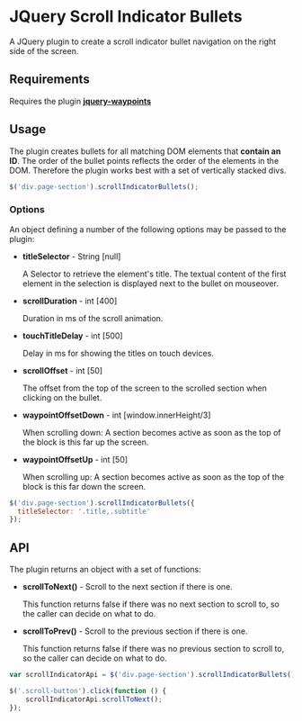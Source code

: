 # JQuery Scroll Indicator Bullets

A JQuery plugin to create a scroll indicator bullet navigation on the right side of the screen.

## Requirements

Requires the plugin [**jquery-waypoints**](https://github.com/imakewebthings/jquery-waypoints)

## Usage

The plugin creates bullets for all matching DOM elements that **contain an ID**. The order of the bullet points reflects the order of the elements in the DOM. Therefore the plugin works best with a set of vertically stacked divs.

```javascript
$('div.page-section').scrollIndicatorBullets();
```

### Options

An object defining a number of the following options may be passed to the plugin:

* **titleSelector** - String [null]

  A Selector to retrieve the element's title. The textual content of the first element in the selection is displayed next to the bullet on mouseover.

* **scrollDuration** - int [400]

  Duration in ms of the scroll animation.

* **touchTitleDelay** - int [500]

  Delay in ms for showing the titles on touch devices.

* **scrollOffset** - int [50]

  The offset from the top of the screen to the scrolled section when clicking on the bullet.

* **waypointOffsetDown** - int [window.innerHeight/3]

  When scrolling down: A section becomes active as soon as the top of the block is this far up the screen.

* **waypointOffsetUp** - int [50]

  When scrolling up: A section becomes active as soon as the top of the block is this far down the screen.

```javascript
$('div.page-section').scrollIndicatorBullets({
  titleSelector: '.title,.subtitle'
});
```

## API

The plugin returns an object with a set of functions:

* **scrollToNext()** - Scroll to the next section if there is one.

  This function returns false if there was no next section to scroll to, so the caller can decide on what to do.

* **scrollToPrev()** - Scroll to the previous section if there is one.

  This function returns false if there was no previous section to scroll to, so the caller can decide on what to do.


```javascript
var scrollIndicatorApi = $('div.page-section').scrollIndicatorBullets();

$('.scroll-button').click(function () {
    scrollIndicatorApi.scrollToNext();
});
```
